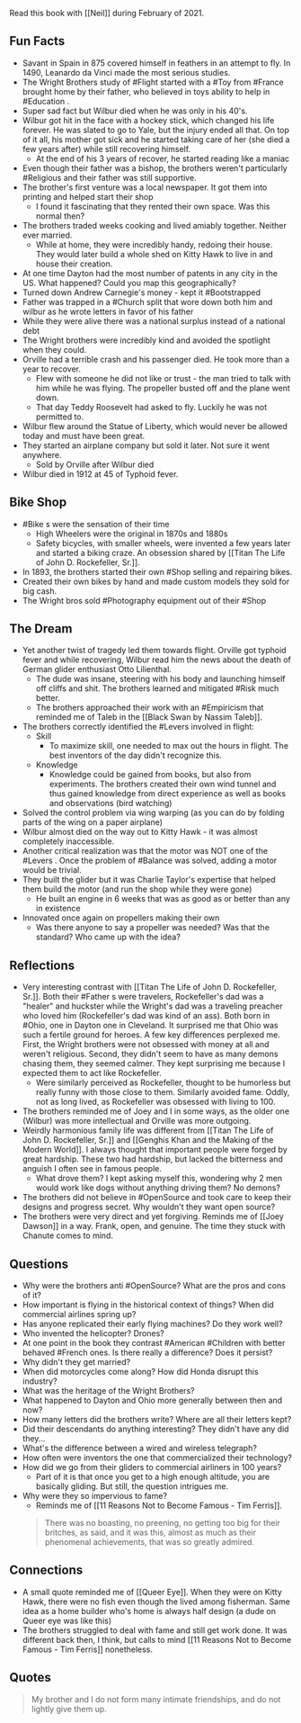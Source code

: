 Read this book with [[Neil]] during February of 2021. 

## Fun Facts
- Savant in Spain in 875 covered himself in feathers in an attempt to fly. In 1490, Leanardo da Vinci made the most serious studies. 
- The Wright Brothers study of #Flight started with a #Toy from #France brought home by their father, who believed in toys ability to help in #Education . 
- Super sad fact but Wilbur died when he was only in his 40's. 
- Wilbur got hit in the face with a hockey stick, which changed his life forever. He was slated to go to Yale, but the injury ended all that. On top of it all, his mother got sick and he started taking care of her (she died a few years after) while still recovering himself. 
	- At the end of his 3 years of recover, he started reading like a maniac
- Even though their father was a bishop, the brothers weren't particularly #Religious and their father was still supportive. 
- The brother's first venture was a local newspaper. It got them into printing and helped start their shop
	- I found it fascinating that they rented their own space. Was this normal then?
- The brothers traded weeks cooking and lived amiably together. Neither ever married. 
	- While at home, they were incredibly handy, redoing their house. They would later build a whole shed on Kitty Hawk to live in and house their creation. 
- At one time Dayton had the most number of patents in any city in the US. What happened? Could you map this geographically?
- Turned down Andrew Carnegie's money - kept it #Bootstrapped
- Father was trapped in a #Church split that wore down both him and wilbur as he wrote letters in favor of his father
- While they were alive there was a national surplus instead of a national debt
- The Wright brothers were incredibly kind and avoided the spotlight when they could.
- Orville had a terrible crash and his passenger died. He took more than a year to recover. 
	- Flew with someone he did not like or trust - the man tried to talk with him while he was flying. The propeller busted off and the plane went down. 
	- That day Teddy Roosevelt had asked to fly. Luckily he was not permitted to. 
- Wilbur flew around the Statue of Liberty, which would never be allowed today and must have been great. 
- They started an airplane company but sold it later. Not sure it went anywhere. 
	- Sold by Orville after Wilbur died
- Wilbur died in 1912 at 45 of Typhoid fever.

## Bike Shop
- #Bike s were the sensation of their time
	- High Wheelers were the original in 1870s and 1880s
	- Safety bicycles, with smaller wheels, were invented a few years later and started a biking craze. An obsession shared by [[Titan The Life of John D. Rockefeller, Sr.]].
- In 1893, the brothers started their own #Shop selling and repairing bikes. 
- Created their own bikes by hand and made custom models they sold for big cash. 
- The Wright bros sold #Photography equipment out of their #Shop

## The Dream
- Yet another twist of tragedy led them towards flight. Orville got typhoid fever and while recovering, Wilbur read him the news about the death of German glider enthusiast Otto Lilienthal. 
	- The dude was insane, steering with his body and launching himself off cliffs and shit. The brothers learned and mitigated #Risk much better. 
	- The brothers approached their work with an #Empiricism that reminded me of Taleb in the [[Black Swan by Nassim Taleb]]. 
- The brothers correctly identified the #Levers involved in flight:
	- Skill
		- To maximize skill, one needed to max out the hours in flight. The best inventors of the day didn't recognize this. 
	- Knowledge
		- Knowledge could be gained from books, but also from experiments. The brothers created their own wind tunnel and thus gained knowledge from direct experience as well as books and observations (bird watching)
- Solved the control problem via wing warping (as you can do by folding parts of the wing on a paper airplane)
- Wilbur almost died on the way out to Kitty Hawk - it was almost completely inaccessible. 
- Another critical realization was that the motor was NOT one of the #Levers . Once the problem of #Balance was solved, adding a motor would be trivial. 
- They built the glider but it was Charlie Taylor's expertise that helped them build the motor (and run the shop while they were gone)
	- He built an engine in 6 weeks that was as good as or better than any in existence
- Innovated once again on propellers making their own
	- Was there anyone to say a propeller was needed? Was that the standard? Who came up with the idea?




## Reflections
- Very interesting contrast with [[Titan The Life of John D. Rockefeller, Sr.]]. Both their #Father s were travelers, Rockefeller's dad was a "healer" and huckster while the Wright's dad was a traveling preacher who loved him (Rockefeller's dad was kind of an ass). Both born in #Ohio, one in Dayton one in Cleveland. It surprised me that Ohio was such a fertile ground for heroes. A few key differences perplexed me. First, the Wright brothers were not obsessed with money at all and weren't religious. Second, they didn't seem to have as many demons chasing them, they seemed calmer. They kept surprising me because I expected them to act like Rockefeller.
	- Were similarly perceived as Rockefeller, thought to be humorless but really funny with those close to them. Similarly avoided fame. Oddly, not as long lived, as Rockefeller was obsessed with living to 100. 
- The brothers reminded me of Joey and I in some ways, as the older one (Wilbur) was more intellectual and Orville was more outgoing. 
- Weirdly harmonious family life was different from [[Titan The Life of John D. Rockefeller, Sr.]] and [[Genghis Khan and the Making of the Modern World]]. I always thought that important people were forged by great hardship. These two had hardship, but lacked the bitterness and anguish I often see in famous people. 
	- What drove them? I kept asking myself this, wondering why 2 men would work like dogs without anything driving them? No demons?
- The brothers did not believe in #OpenSource and took care to keep their designs and progress secret. Why wouldn't they want open source?
- The brothers were very direct and yet forgiving. Reminds me of [[Joey Dawson]] in a way. Frank, open, and genuine. The time they stuck with Chanute comes to mind. 

## Questions
- Why were the brothers anti #OpenSource? What are the pros and cons of it?
- How important is flying in the historical context of things? When did commercial airlines spring up?
- Has anyone replicated their early flying machines? Do they work well? 
- Who invented the helicopter? Drones?
- At one point in the book they contrast #American #Children with better behaved #French ones. Is there really a difference? Does it persist?
- Why didn't they get married?
- When did motorcycles come along? How did Honda disrupt this industry?
- What was the heritage of the Wright Brothers?
- What happened to Dayton and Ohio more generally between then and now?
- How many letters did the brothers write? Where are all their letters kept? 
- Did their descendants do anything interesting? They didn't have any did they...
- What's the difference between a wired and wireless telegraph?
- How often were inventors the one that commercialized their technology?
- How did we go from their gliders to commercial airliners in 100 years?
	- Part of it is that once you get to a high enough altitude, you are basically gliding. But still, the question intrigues me. 
- Why were they so impervious to fame?
	- Reminds me of [[11 Reasons Not to Become Famous - Tim Ferris]]. 
	> There was no boasting, no preening, no getting too big for their britches, as said, and it was this, almost as much as their phenomenal achievements, that was so greatly admired. 

## Connections
- A small quote reminded me of [[Queer Eye]]. When they were on Kitty Hawk, there were no fish even though the lived among fisherman. Same idea as a home builder who's home is always half design (a dude on Queer eye was like this)
- The brothers struggled to deal with fame and still get work done. It was different back then, I think, but calls to mind [[11 Reasons Not to Become Famous - Tim Ferris]] nonetheless. 

## Quotes
> My brother and I do not form many intimate friendships, and do not lightly give them up. 